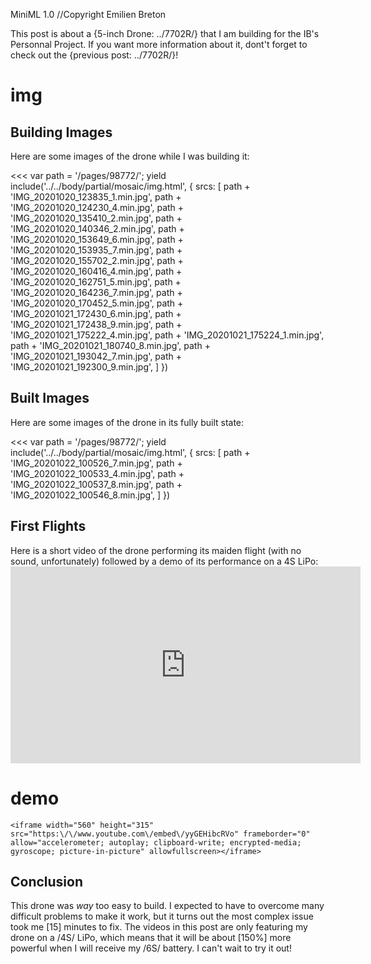 MiniML 1.0
//Copyright Emilien Breton

This post is about a {5-inch Drone: ../7702R/} that I am building for the IB's Personnal Project. If you want more information about it, dont't forget to check out the {previous post: ../7702R/}!



# img
Building Images
---------------

Here are some images of the drone while I was building it:


<<<
  var path = '/pages/98772/';
  yield include('../../body/partial/mosaic/img.html', {
    srcs: [
      path + 'IMG_20201020_123835_1.min.jpg',
	  path + 'IMG_20201020_124230_4.min.jpg',
	  path + 'IMG_20201020_135410_2.min.jpg',
	  path + 'IMG_20201020_140346_2.min.jpg',
	  path + 'IMG_20201020_153649_6.min.jpg',
	  path + 'IMG_20201020_153935_7.min.jpg',
	  path + 'IMG_20201020_155702_2.min.jpg',
	  path + 'IMG_20201020_160416_4.min.jpg',
	  path + 'IMG_20201020_162751_5.min.jpg',
	  path + 'IMG_20201020_164236_7.min.jpg',
	  path + 'IMG_20201020_170452_5.min.jpg',
	  path + 'IMG_20201021_172430_6.min.jpg',
	  path + 'IMG_20201021_172438_9.min.jpg',
	  path + 'IMG_20201021_175222_4.min.jpg',
	  path + 'IMG_20201021_175224_1.min.jpg',
	  path + 'IMG_20201021_180740_8.min.jpg',
	  path + 'IMG_20201021_193042_7.min.jpg',
	  path + 'IMG_20201021_192300_9.min.jpg',
    ]
  })
>>>

Built Images
------------

Here are some images of the drone in its fully built state:


<<<
  var path = '/pages/98772/';
  yield include('../../body/partial/mosaic/img.html', {
    srcs: [
      path + 'IMG_20201022_100526_7.min.jpg',
	  path + 'IMG_20201022_100533_4.min.jpg',
	  path + 'IMG_20201022_100537_8.min.jpg',
	  path + 'IMG_20201022_100546_8.min.jpg',
    ]
  })
>>>

First Flights
-------------

Here is a short video of the drone performing its maiden flight (with no sound, unfortunately) followed by a demo of its performance on a 4S LiPo:
	<iframe width="560" height="315" src="https:\/\/www.youtube.com\/embed\/EDZ0F5PxoHg" frameborder="0" allow="accelerometer; autoplay; clipboard-write; encrypted-media; gyroscope; picture-in-picture" allowfullscreen></iframe>
# demo
	<iframe width="560" height="315" src="https:\/\/www.youtube.com\/embed\/yyGEHibcRVo" frameborder="0" allow="accelerometer; autoplay; clipboard-write; encrypted-media; gyroscope; picture-in-picture" allowfullscreen></iframe>

Conclusion
----------

This drone was *way* too easy to build. I expected to have to overcome many difficult problems to make it work, but it turns out the most complex issue took me [15] minutes to fix. The videos in this post are only featuring my drone on a /4S/ LiPo, which means that it will be about [150%] more powerful when I will receive my /6S/ battery. I can't wait to try it out!

